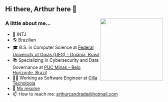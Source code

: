 ## Hi there, Arthur here 👋  
<img align='right' src='https://user-images.githubusercontent.com/5713670/87202985-820dcb80-c2b6-11ea-9f56-7ec461c497c3.gif' width='200'>
  
### A little about me...
- 🤔 INTJ
- 🌎 Brazilian
- 🎓 B.S. in Computer Science at [Federal University of Goiás (UFG) - Goiânia, Brasil](https://inf.ufg.br/p/30138-ciencia-da-computacao)
- 📚 Specializing in Cybersecurity and Data Governance at [PUC Minas - Belo Horizonte, Brazil](https://www.pucminas.br/Pos-Graduacao/IEC/Cursos/Paginas/Ciberseguran%C3%A7a-e-Governan%C3%A7a-de-Dados.aspx)
- 🧑‍💻 Working as Software Engineer at [Cilia Tecnologia](https://cilia.com.br/)
- 📝 [My resume](https://github.com/arthurdelarge/arthurdelarge/blob/main/Resume.pdf)
- 📫 How to reach me: arthurcandrade@hotmail.com
